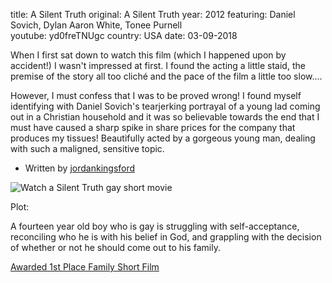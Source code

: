 title: A Silent Truth
original: A Silent Truth
year: 2012
featuring:  Daniel Sovich, Dylan Aaron White, Tonee Purnell  
youtube: yd0freTNUgc
country: USA
date: 03-09-2018

When I first sat down to watch this film (which I happened upon by accident!) I wasn't impressed at first. I found the acting a little staid, the premise of the story all too cliché and the pace of the film a little too slow....

However, I must confess that I was to be proved wrong! I found myself identifying with Daniel Sovich's tearjerking portrayal of a young lad coming out in a Christian household and it was so believable towards the end that I must have caused a sharp spike in share prices for the company that produces my tissues! Beautifully acted by a gorgeous young man, dealing with such a maligned, sensitive topic.

- Written by [jordankingsford](http://www.imdb.com/user/ur37209573/?ref_=tt_urv)

![Watch a Silent Truth gay short movie]({filename}/uploads/silenttruth.jpg)

Plot:

A fourteen year old boy who is gay is struggling with self-acceptance, reconciling who he is with his belief in God, and grappling with the decision of whether or not he should come out to his family. 

[Awarded 1st Place Family Short Film](http://www.theindiegathering.com/)
